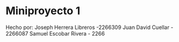 # Miniproyecto 1
Hecho por:
Joseph Herrera Libreros -2266309
Juan David Cuellar - 2266087
Samuel Escobar Rivera - 2266
